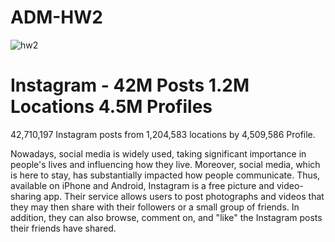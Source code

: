 # ADM-HW2
![hw2](https://user-images.githubusercontent.com/115465627/197032342-08d018d2-2542-4d20-a844-40fff0ec1c19.gif)

# Instagram - 42M Posts 1.2M Locations 4.5M Profiles
42,710,197 Instagram posts from 1,204,583 locations by 4,509,586 Profile.

Nowadays, social media is widely used, taking significant importance in people's lives and influencing how they live. Moreover, social media, which is here to stay, has substantially impacted how people communicate. Thus, available on iPhone and Android, Instagram is a free picture and video-sharing app. Their service allows users to post photographs and videos that they may then share with their followers or a small group of friends. In addition, they can also browse, comment on, and "like" the Instagram posts their friends have shared.
